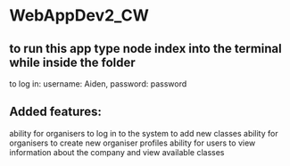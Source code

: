 # WebAppDev2_CW

## to run this app type node index into the terminal while inside the folder
to log in: username: Aiden, password: password

## Added features:
ability for organisers to log in to the system to add new classes
ability for organisers to create new organiser profiles
ability for users to view information about the company and view available classes
